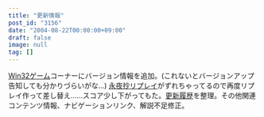 ```yaml
---
title: "更新情報"
post_id: "3156"
date: "2004-08-22T00:00:00+09:00"
draft: false
image: null
tag: []
---
```



[Win32ゲーム](/category/products/apps)コーナーにバージョン情報を追加。(これないとバージョンアップ告知しても分かりづらいがな…) [永夜抄リプレイ](/th_replay)がずれちゃってるので再度リプレイ作って差し替え……スコア少し下がってもた。[更新履歴](/category/release)を整理。その他関連コンテンツ情報、ナビゲーションリンク、解説不足修正。

